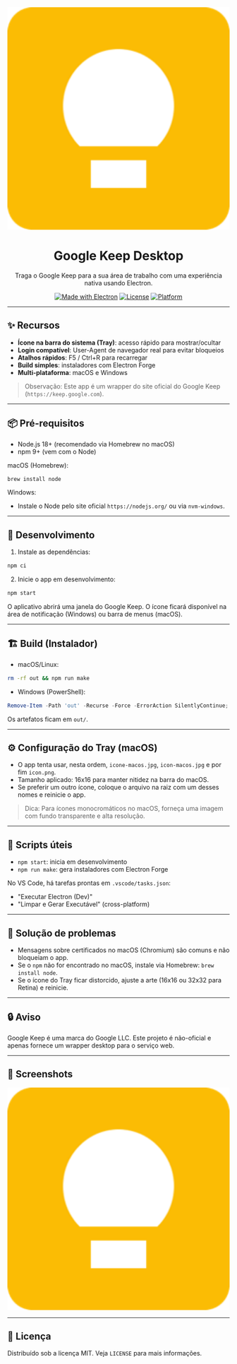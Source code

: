 <div align="center">

<img src="banner.png" alt="Google Keep Desktop" width="720" />

# Google Keep Desktop

Traga o Google Keep para a sua área de trabalho com uma experiência nativa usando Electron.

[![Made with Electron](https://img.shields.io/badge/Made%20with-Electron-2e3137?logo=electron&logoColor=9feaf9)](https://www.electronjs.org/)
[![License](https://img.shields.io/badge/License-MIT-green.svg)](./LICENSE)
[![Platform](https://img.shields.io/badge/platform-macOS%20%7C%20Windows-blue)](#)

</div>

---

## ✨ Recursos

- **Ícone na barra do sistema (Tray)**: acesso rápido para mostrar/ocultar
- **Login compatível**: User-Agent de navegador real para evitar bloqueios
- **Atalhos rápidos**: F5 / Ctrl+R para recarregar
- **Build simples**: instaladores com Electron Forge
- **Multi-plataforma**: macOS e Windows

> Observação: Este app é um wrapper do site oficial do Google Keep (`https://keep.google.com`).

---

## 📦 Pré-requisitos

- Node.js 18+ (recomendado via Homebrew no macOS)
- npm 9+ (vem com o Node)

macOS (Homebrew):

```bash
brew install node
```

Windows:
- Instale o Node pelo site oficial `https://nodejs.org/` ou via `nvm-windows`.

---

## 🚀 Desenvolvimento

1. Instale as dependências:

```bash
npm ci
```

2. Inicie o app em desenvolvimento:

```bash
npm start
```

O aplicativo abrirá uma janela do Google Keep. O ícone ficará disponível na área de notificação (Windows) ou barra de menus (macOS).

---

## 🏗️ Build (Instalador)

- macOS/Linux:

```bash
rm -rf out && npm run make
```

- Windows (PowerShell):

```powershell
Remove-Item -Path 'out' -Recurse -Force -ErrorAction SilentlyContinue; npm run make
```

Os artefatos ficam em `out/`.

---

## ⚙️ Configuração do Tray (macOS)

- O app tenta usar, nesta ordem, `icone-macos.jpg`, `icon-macos.jpg` e por fim `icon.png`.
- Tamanho aplicado: 16x16 para manter nitidez na barra do macOS.
- Se preferir um outro ícone, coloque o arquivo na raiz com um desses nomes e reinicie o app.

> Dica: Para ícones monocromáticos no macOS, forneça uma imagem com fundo transparente e alta resolução.

---

## 🧰 Scripts úteis

- `npm start`: inicia em desenvolvimento
- `npm run make`: gera instaladores com Electron Forge

No VS Code, há tarefas prontas em `.vscode/tasks.json`:
- "Executar Electron (Dev)"
- "Limpar e Gerar Executável" (cross-platform)

---

## 🐞 Solução de problemas

- Mensagens sobre certificados no macOS (Chromium) são comuns e não bloqueiam o app.
- Se o `npm` não for encontrado no macOS, instale via Homebrew: `brew install node`.
- Se o ícone do Tray ficar distorcido, ajuste a arte (16x16 ou 32x32 para Retina) e reinicie.

---

## 🔒 Aviso

Google Keep é uma marca do Google LLC. Este projeto é não-oficial e apenas fornece um wrapper desktop para o serviço web.

---

## 📸 Screenshots

<div align="center">
  <img src="background.png" alt="Screenshot" width="720" />
</div>

---

## 📄 Licença

Distribuído sob a licença MIT. Veja `LICENSE` para mais informações.
